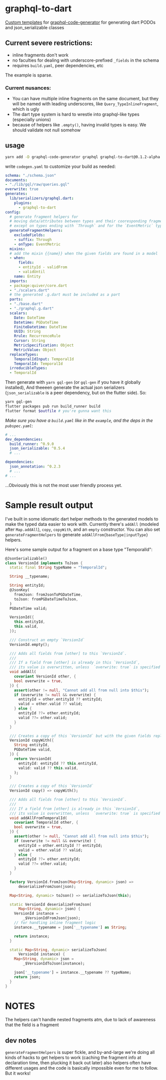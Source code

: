 # graphql-to-dart
[Custom templates](https://github.com/dotansimha/graphql-code-generator/blob/master/packages/graphql-codegen-generators/CUSTOM_TEMPLATES.md) for [graphql-code-generator](https://github.com/dotansimha/graphql-code-generator) for generating dart PODOs and json_serializable classes

## Current severe restrictions:
* inline fragments don't work
* no faculties for dealing with underscore-prefixed `_fields` in the schema
* requires `build.yaml`, peer dependencies, etc

The example is sparse.

### Current nusances:
* You can have multiple inline fragments on the same document, but they will be named with leading underscores, like `Query_TypeInlineFragment`, which is ugly
* The dart type system is hard to wrestle into graphql-like types (especially unions)
* because of helpers like `.empty()`, having invalid types is easy. We should validate not null somehow


## usage
```bash
yarn add -D graphql-code-generator graphql graphql-to-dart@0.1.2-alpha
```
write `codegen.yaml` to customize your build as needed:
```yaml
schema: "./schema.json"
documents: 
- "./lib/gql/raw/queries.gql"
overwrite: true
generates:
  lib/serializers/graphql.dart:
    plugins:
      - graphql-to-dart
config:
  # generate fragment helpers for
  # moving data/attributes between types and their cooresponding fragments,
  # except on types ending with `Through` and for the `EventMetric` type
  generateFragmentHelpers:
    excludeFields:
    - suffix: Through
    - onType: EventMetric
  mixins:
  # add the mixin {{name}} when the given fields are found in a model
  - when:
      fields:
      - entityId - validFrom
      - validUntil
    name: Entity
  imports:
  - package:quiver/core.dart
  - "./scalars.dart"
  # the generated .g.dart must be included as a part
  parts:
  - "./base.dart"
  - "./graphql.g.dart"
  scalars:
    Date: DateTime
    Datetime: PGDateTime
    FiniteDatetime: DateTime
    UUID: String
    Rrule: RecurrenceRule
    Cursor: String
    MetricSpecification: Object
    MetricValue: Object
  replaceTypes:
    TemporalIdInput: TemporalId
    TemporalId: TemporalId
  irreducibleTypes:
  - TemporalId
```
Then generate with `yarn gql-gen` (or `gql-gen` if you have it globally installed),
And theeeen generate the actual json serializers (`json_serializable` is a peer dependency, but on the flutter side).
So:
```bash
yarn gql-gen
flutter packages pub run build_runner build
flutter format $outfile # you're gunna want this
```

*Make sure you have a `build.yaml` like in the `example`, and the deps in the `pubspec.yaml`*:
```yaml
# ...
dev_dependencies:
  build_runner: ^0.9.0
  json_serializable: ^0.5.4
  # ...

dependencies:
  json_annotation: ^0.2.3
  # ...
# ...
```

...Obviously this is not the most user friendly process yet.

# Sample result output
I've built in some idiomatic dart helper methods to the generated models to make the typed data easier to work with. Currently there's `addAll` (modeled after `Map.addAll`), `copy`, `copyWith`, and an `empty` constructor. You can also set `generateFragmentHelpers` to generate `addAllFrom{baseType|inputType}` helpers.

Here's some sample output for a fragment on a base type "TemporalId":
```dart
@JsonSerializable()
class VersionId implements ToJson {
  static final String typeName = "TemporalId";

  String __typename;

  String entityId;
  @JsonKey(
    fromJson: fromJsonToPGDateTime,
    toJson: fromPGDateTimeToJson,
  )
  PGDateTime valid;

  VersionId({
    this.entityId,
    this.valid,
  });

  /// Construct an empty `VersionId`
  VersionId.empty();

  /// Adds all fields from [other] to this `VersionId`.
  ///
  /// If a field from [other] is already in this `VersionId`,
  /// its value is overwritten, unless  `overwrite: true` is specified
  void addAll(
    covariant VersionId other, {
    bool overwrite = true,
  }) {
    assert(other != null, "Cannot add all from null into $this");
    if (overwrite != null && overwrite) {
      entityId = other.entityId ?? entityId;
      valid = other.valid ?? valid;
    } else {
      entityId ??= other.entityId;
      valid ??= other.valid;
    }
  }

  /// Creates a copy of this `VersionId` but with the given fields replaced with the new values.
  VersionId copyWith({
    String entityId,
    PGDateTime valid,
  }) {
    return VersionId(
      entityId: entityId ?? this.entityId,
      valid: valid ?? this.valid,
    );
  }

  /// Creates a copy of this `VersionId`
  VersionId copy() => copyWith();

  /// Adds all fields from [other] to this `VersionId`.
  ///
  /// If a field from [other] is already in this `VersionId`,
  /// its value is overwritten, unless  `overwrite: true` is specified
  void addAllFromTemporalId(
    covariant TemporalId other, {
    bool overwrite = true,
  }) {
    assert(other != null, "Cannot add all from null into $this");
    if (overwrite != null && overwrite) {
      entityId = other.entityId ?? entityId;
      valid = other.valid ?? valid;
    } else {
      entityId ??= other.entityId;
      valid ??= other.valid;
    }
  }

  factory VersionId.fromJson(Map<String, dynamic> json) =>
      deserializeFromJson(json);

  Map<String, dynamic> toJson() => serializeToJson(this);

  static VersionId deserializeFromJson(
      Map<String, dynamic> json) {
    VersionId instance =
        _$VersionIdFromJson(json);
    // for handling inline fragment logic
    instance.__typename = json['__typename'] as String;

    return instance;
  }

  static Map<String, dynamic> serializeToJson(
      VersionId instance) {
    Map<String, dynamic> json =
        _$VersionIdToJson(instance);

    json['__typename'] = instance.__typename ?? typeName;
    return json;
  }
}
```

# NOTES
The helpers can't handle nested fragments atm, due to lack of awareness that the field is a fragment


## dev notes
`generateFragmentHelpers` is super fickle, and by-and-large we're doing all kinds of hacks to get helpers to work 
(caching the fragment info at declaration time, then plucking it back out later)
also helpers often have different usages and the code is basically impossible even for me to follow.
But it works!
